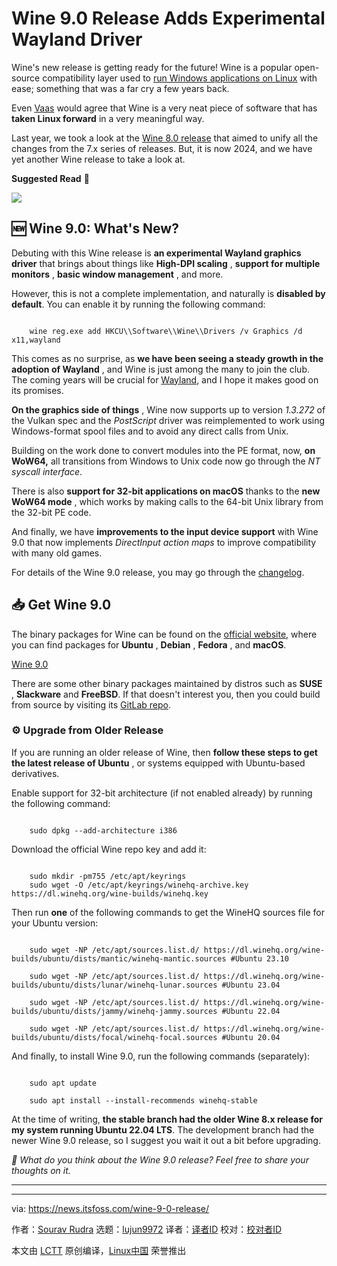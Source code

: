 [#]: subject: "Wine 9.0 Release Adds Experimental Wayland Driver"
[#]: via: "https://news.itsfoss.com/wine-9-0-release/"
[#]: author: "Sourav Rudra https://news.itsfoss.com/author/sourav/"
[#]: collector: "lujun9972/lctt-scripts-1700446145"
[#]: translator: " "
[#]: reviewer: " "
[#]: publisher: " "
[#]: url: " "

Wine 9.0 Release Adds Experimental Wayland Driver
======
Wine's new release is getting ready for the future!
Wine is a popular open-source compatibility layer used to [run Windows applications on Linux][1] with ease; something that was a far cry a few years back.

Even [Vaas][2] would agree that Wine is a very neat piece of software that has **taken Linux forward** in a very meaningful way.

Last year, we took a look at the [Wine 8.0 release][3] that aimed to unify all the changes from the 7.x series of releases. But, it is now 2024, and we have yet another Wine release to take a look at.

**Suggested Read** 📖

![][4]

## 🆕 Wine 9.0: What's New?

Debuting with this Wine release is **an experimental Wayland graphics driver** that brings about things like **High-DPI scaling** , **support for multiple monitors** , **basic window management** , and more.

However, this is not a complete implementation, and naturally is **disabled by default**. You can enable it by running the following command:

```

    wine reg.exe add HKCU\\Software\\Wine\\Drivers /v Graphics /d x11,wayland

```

This comes as no surprise, as **we have been seeing a steady growth in the adoption of Wayland** , and Wine is just among the many to join the club. The coming years will be crucial for [Wayland][5], and I hope it makes good on its promises.

**On the graphics side of things** , Wine now supports up to version _1.3.272_ of the Vulkan spec and the _PostScript_ driver was reimplemented to work using Windows-format spool files and to avoid any direct calls from Unix.

Building on the work done to convert modules into the PE format, now, **on WoW64,** all transitions from Windows to Unix code now go through the _NT syscall interface_.

There is also **support for 32-bit applications on macOS** thanks to the **new WoW64 mode** , which works by making calls to the 64-bit Unix library from the 32-bit PE code.

And finally, we have **improvements to the input device support** with Wine 9.0 that now implements _DirectInput action maps_ to improve compatibility with many old games.

For details of the Wine 9.0 release, you may go through the [changelog][6].

## 📥 Get Wine 9.0

The binary packages for Wine can be found on the [official website][7], where you can find packages for **Ubuntu** , **Debian** , **Fedora** , and **macOS**.

[Wine 9.0][7]

There are some other binary packages maintained by distros such as **SUSE** , **Slackware** and **FreeBSD**. If that doesn't interest you, then you could build from source by visiting its [GitLab repo][8].

### ⚙️ Upgrade from Older Release

If you are running an older release of Wine, then **follow these steps to get the latest release of Ubuntu** , or systems equipped with Ubuntu-based derivatives.

Enable support for 32-bit architecture (if not enabled already) by running the following command:

```

    sudo dpkg --add-architecture i386

```

Download the official Wine repo key and add it:

```

    sudo mkdir -pm755 /etc/apt/keyrings
    sudo wget -O /etc/apt/keyrings/winehq-archive.key https://dl.winehq.org/wine-builds/winehq.key

```

Then run **one** of the following commands to get the WineHQ sources file for your Ubuntu version:

```

    sudo wget -NP /etc/apt/sources.list.d/ https://dl.winehq.org/wine-builds/ubuntu/dists/mantic/winehq-mantic.sources #Ubuntu 23.10

    sudo wget -NP /etc/apt/sources.list.d/ https://dl.winehq.org/wine-builds/ubuntu/dists/lunar/winehq-lunar.sources #Ubuntu 23.04

    sudo wget -NP /etc/apt/sources.list.d/ https://dl.winehq.org/wine-builds/ubuntu/dists/jammy/winehq-jammy.sources #Ubuntu 22.04

    sudo wget -NP /etc/apt/sources.list.d/ https://dl.winehq.org/wine-builds/ubuntu/dists/focal/winehq-focal.sources #Ubuntu 20.04

```

And finally, to install Wine 9.0, run the following commands (separately):

```

    sudo apt update

    sudo apt install --install-recommends winehq-stable

```

At the time of writing, **the stable branch had the older Wine 8.x release for my system running Ubuntu 22.04 LTS**. The development branch had the newer Wine 9.0 release, so I suggest you wait it out a bit before upgrading.

_💬 What do you think about the Wine 9.0 release? Feel free to share your thoughts on it._

* * *

--------------------------------------------------------------------------------

via: https://news.itsfoss.com/wine-9-0-release/

作者：[Sourav Rudra][a]
选题：[lujun9972][b]
译者：[译者ID](https://github.com/译者ID)
校对：[校对者ID](https://github.com/校对者ID)

本文由 [LCTT](https://github.com/LCTT/TranslateProject) 原创编译，[Linux中国](https://linux.cn/) 荣誉推出

[a]: https://news.itsfoss.com/author/sourav/
[b]: https://github.com/lujun9972
[1]: https://itsfoss.com/use-windows-applications-linux/
[2]: https://en.wikipedia.org/wiki/Vaas_Montenegro
[3]: https://news.itsfoss.com/wine-8-0-release/
[4]: https://itsfoss.com/content/images/size/w256h256/2022/12/android-chrome-192x192.png
[5]: https://wayland.freedesktop.org/
[6]: https://gitlab.winehq.org/wine/wine/-/releases/wine-9.0
[7]: https://wiki.winehq.org/Download
[8]: https://gitlab.winehq.org/wine/wine/
